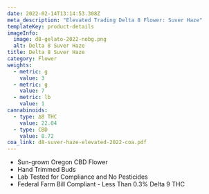 ```yaml
---
date: 2022-02-14T13:14:53.308Z
meta_description: "Elevated Trading Delta 8 Flower: Suver Haze"
templateKey: product-details
imageInfo:
  image: d8-gelato-2022-nobg.png
  alt: Delta 8 Suver Haze
title: Delta 8 Suver Haze
category: Flower
weights:
  - metric: g
    value: 3
  - metric: g
    value: 7
  - metric: lb
    value: 1
cannabinoids:
  - type: ∆8 THC
    value: 22.04
  - type: CBD
    value: 8.72
coa_link: d8-suver-haze-elevated-2022-coa.pdf
---
```



* Sun-grown Oregon CBD Flower
* Hand Trimmed Buds
* Lab Tested for Compliance and No Pesticides
* Federal Farm Bill Compliant - Less Than 0.3% Delta 9 THC